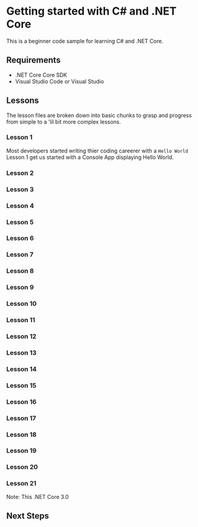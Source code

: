 # Getting started with C# and .NET Core

This is a beginner code sample for learning C# and .NET Core.

## Requirements

- .NET Core Core SDK
- Visual Studio Code or Visual Studio

## Lessons

The lesson files are broken down into basic chunks to grasp and progress from simple to a 'lil bit more complex lessons.

### Lesson 1

Most developers started writing thier coding careerer with a
`Hello World`
<br>
Lesson 1 get us started with a Console App displaying Hello World.

### Lesson 2


### Lesson 3


### Lesson 4


### Lesson 5


### Lesson 6


### Lesson 7


### Lesson 8


### Lesson 9


### Lesson 10


### Lesson 11


### Lesson 12


### Lesson 13


### Lesson 14


### Lesson 15


### Lesson 16


### Lesson 17


### Lesson 18


### Lesson 19


### Lesson 20


### Lesson 21
Note: This .NET Core 3.0

## Next Steps